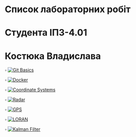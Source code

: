 # Список лабораторних робіт
# Студента IПЗ-4.01
# Костюка Владислава

▫️ [![Git Basics](https://img.shields.io/badge/Git%20Basics-Learn%20Version%20Control-22272E?style=for-the-badge)](https://github.com/Vladislav-2188/LabWork-1.git)

▫️ [![Docker](https://img.shields.io/badge/Docker-Container%20Development-22272E?style=for-the-badge)](https://github.com/Vladislav-2188/LabWork-2.git)

▫️ [![Coordinate Systems](https://img.shields.io/badge/Coordinate%20Systems-Transformation%20Implementation-22272E?style=for-the-badge)](https://github.com/Vladislav-2188/LabWork-3.git)

▫️ [![Radar](https://img.shields.io/badge/Radar%20Visualization-Measurement%20Application-22272E?style=for-the-badge)](https://github.com/Vladislav-2188/LabWork-4.git)

▫️ [![GPS](https://img.shields.io/badge/GPS%20Visualization-Measurement%20Application-22272E?style=for-the-badge)](https://github.com/Vladislav-2188/LabWork-5.git)

▫️ [![LORAN](https://img.shields.io/badge/LORAN%20Visualization-Measurement%20Application-22272E?style=for-the-badge)](https://github.com/Vladislav-2188/LabWork-6.git)

▫️ [![Kalman Filter](https://img.shields.io/badge/Kalman%20Filter-Research%20Implementation-22272E?style=for-the-badge)](https://github.com/Vladislav-2188/LabWork-7.git)
